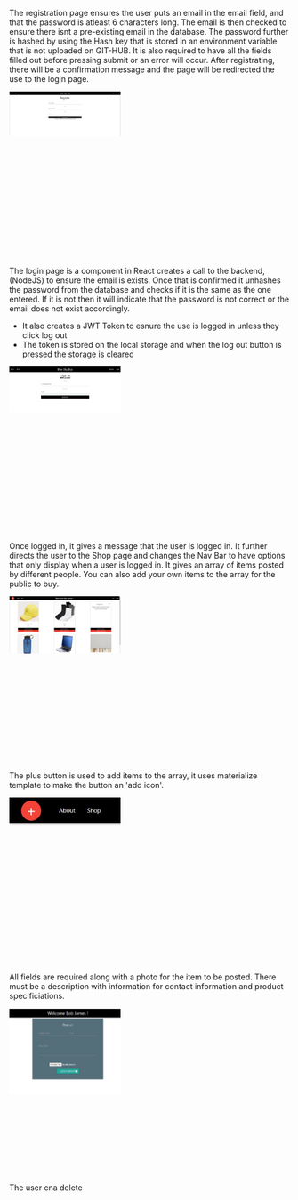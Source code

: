 
The registration page ensures the user puts an email in the email field, and that the password is atleast 6 characters long. 
The email is then checked to ensure there isnt a pre-existing email in the database. 
The password further is hashed by using the Hash key that is stored in an environment variable that is not uploaded on GIT-HUB.
It is also required to have all the fields filled out before pressing submit or an error will occur.
After registrating, there will be a confirmation message and the page will be redirected the use to the login page.  
 <p align="center"  style="width:200px;height:300px;">
<img src="registration.JPG" />
</p>

The login page is a component in React creates a call to the backend, (NodeJS) to ensure the email is exists.
Once that is confirmed it unhashes the password from the database and checks if it is the same as the one entered.
If it is not then it will indicate that the password is not correct or the email does not exist accordingly. 
- It also creates a JWT Token to esnure the use is logged in unless they click log out
- The token is stored on the local storage and when the log out button is pressed the storage is cleared
 <p align="center"  style="width:200px;height:300px;">
<img src="Login.JPG" />
</p>

Once logged in, it gives a message that the user is logged in. It further directs the user to the Shop page and 
changes the Nav Bar to have options that only display when a user is logged in. It gives an array of items posted by different 
people. You can also add your own items to the array for the public to buy. 
 <p align="center"  style="width:200px;height:300px;">
<img src="shop.JPG" />
</p>

The plus button is used to add items to the array, it uses materialize template to make the button an 'add icon'. 
 <p align="center"  style="width:200px;height:300px;">
<img src="plus.JPG" />
</p>


All fields are required along with a photo for the item to be posted. 
There must be a description with information for contact information 
and product specificiations. 
 <p align="center" style="width:200px;height:300px;">
<img src="add.JPG" />
</p>

The user cna delete 
